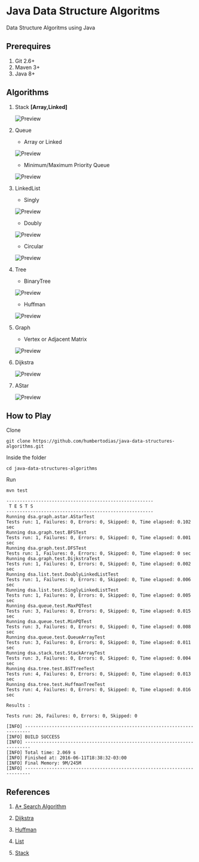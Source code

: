 # Java Data Structure Algoritms

Data Structure Algoritms using Java


## Prerequires

1. Git 2.6+
2. Maven 3+
3. Java 8+

## Algorithms

1. Stack **[Array,Linked]**

	![Preview](doc/stack.jpg)

2. Queue

	* Array or Linked

	![Preview](doc/queue.jpg)
	
	* Minimum/Maximum Priority Queue

	![Preview](doc/priorityqueue.png)


3. LinkedList
	
	* Singly	 
	
	![Preview](doc/linked_list.jpg)

	* Doubly
	
	![Preview](doc/doubly_linked_list.jpg)
	
	* Circular

	![Preview](doc/singly_circular_linked_list.jpg)

4. Tree

	* BinaryTree

	![Preview](doc/binary_tree.jpg)

	* Huffman

	![Preview](doc/huffman.png)


5. Graph

	* Vertex or Adjacent Matrix
	
	![Preview](doc/graph_adjacent_matrix.png)

6. Dijkstra

	![Preview](doc/dijkstra.gif)

7. AStar

	![Preview](doc/a-star.gif)

## How to Play

Clone

```
git clone https://github.com/humbertodias/java-data-structures-algorithms.git
```

Inside the folder

```
cd java-data-structures-algorithms
```

Run

```
mvn test
```
```
-------------------------------------------------------
 T E S T S
-------------------------------------------------------
Running dsa.graph.astar.AStarTest
Tests run: 1, Failures: 0, Errors: 0, Skipped: 0, Time elapsed: 0.102 sec
Running dsa.graph.test.BFSTest
Tests run: 1, Failures: 0, Errors: 0, Skipped: 0, Time elapsed: 0.001 sec
Running dsa.graph.test.DFSTest
Tests run: 1, Failures: 0, Errors: 0, Skipped: 0, Time elapsed: 0 sec
Running dsa.graph.test.DijkstraTest
Tests run: 1, Failures: 0, Errors: 0, Skipped: 0, Time elapsed: 0.002 sec
Running dsa.list.test.DoublyLinkedListTest
Tests run: 1, Failures: 0, Errors: 0, Skipped: 0, Time elapsed: 0.006 sec
Running dsa.list.test.SinglyLinkedListTest
Tests run: 1, Failures: 0, Errors: 0, Skipped: 0, Time elapsed: 0.005 sec
Running dsa.queue.test.MaxPQTest
Tests run: 3, Failures: 0, Errors: 0, Skipped: 0, Time elapsed: 0.015 sec
Running dsa.queue.test.MinPQTest
Tests run: 3, Failures: 0, Errors: 0, Skipped: 0, Time elapsed: 0.008 sec
Running dsa.queue.test.QueueArrayTest
Tests run: 3, Failures: 0, Errors: 0, Skipped: 0, Time elapsed: 0.011 sec
Running dsa.stack.test.StackArrayTest
Tests run: 3, Failures: 0, Errors: 0, Skipped: 0, Time elapsed: 0.004 sec
Running dsa.tree.test.BSTTreeTest
Tests run: 4, Failures: 0, Errors: 0, Skipped: 0, Time elapsed: 0.013 sec
Running dsa.tree.test.HuffmanTreeTest
Tests run: 4, Failures: 0, Errors: 0, Skipped: 0, Time elapsed: 0.016 sec

Results :

Tests run: 26, Failures: 0, Errors: 0, Skipped: 0

[INFO] ------------------------------------------------------------------------
[INFO] BUILD SUCCESS
[INFO] ------------------------------------------------------------------------
[INFO] Total time: 2.069 s
[INFO] Finished at: 2016-06-11T18:38:32-03:00
[INFO] Final Memory: 9M/245M
[INFO] ------------------------------------------------------------------------
```


## References

1. [A* Search Algorithm](https://en.wikipedia.org/wiki/A*_search_algorithm)

2. [Dijkstra](http://www.vogella.com/tutorials/JavaAlgorithmsDijkstra/article.html)

3. [Huffman](https://rosettacode.org/wiki/Huffman_coding#Java)

4. [List](http://java2novice.com/data-structures-in-java/linked-list/doubly-linked-list/)

5. [Stack](http://eddmann.com/posts/implementing-a-stack-in-java-using-arrays-and-linked-lists/)
